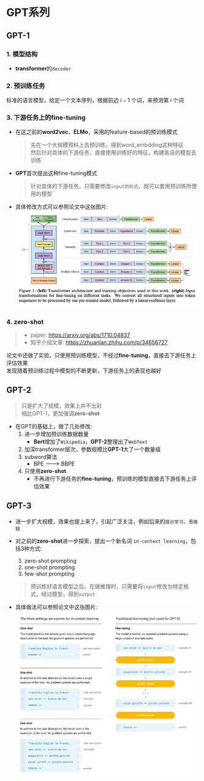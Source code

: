 # GPT系列

## GPT-1
### 1. 模型结构
- **transformer**的`decoder`

### 2. 预训练任务
标准的语言模型，给定一个文本序列，根据前边 $i-1$ 个词，来预测第 $i$ 个词

### 3. 下游任务上的fine-tuning
- 在这之前的**word2vec**、**ELMo**，采用的feature-based的预训练模式
    > 先在一个大规模预料上去预训练，得到word_embdding这种特征  
    > 然后针对具体的下游任务，直接使用训练好的特征，构建各自的模型去训练
- **GPT**首次提出这种fine-tuning模式
    > 针对具体的下游任务，只需要修改`input的形式`，就可以套用预训练所使用的模型
- 具体修改方式可以参照论文中这张图片:
    ![GPT_1_fine_tuning.jpg](jpgs/GPT_1_fine_tuning.jpg) 

### 4. zero-shot
> - paper: https://arxiv.org/abs/1710.04837  
> - 知乎介绍文章: https://zhuanlan.zhihu.com/p/34656727

论文中还做了实验，只使用预训练模型，不经过**fine-tuning**，直接去下游任务上评估效果  
发现随着预训练过程中模型的不断更新，下游任务上的表现也越好

## GPT-2
> 只是扩大了规模，效果上并不出彩  
> 相比GPT-1，更加强调**zero-shot**
- 在GPT的基础上，做了几处修改:
    1. 进一步增加预训练数据数量
        - **Bert**增加了`Wikipedia`，**GPT-2**整理出了`WebText`
    2. 加深transformer层次，参数规模比**GPT-1**大了一个数量级
    3. subword算法
        - BPE ---> BBPE
    4. 只使用**zero-shot**
        - 不再进行下游任务的**fine-tuning**，预训练的模型直接去下游任务上评估效果

## GPT-3
- 进一步扩大规模，效果也提上来了，引起广泛关注，例如后来的`提示学习`、`思维链`
- 对之前的**zero-shot**进一步探索，提出一个新名词 `in-context learning`，包括3种方式:
    1. zero-shot prompting
    2. one-shot prompting
    3. few-shot prompting

    > 预训练好语言模型之后，在做推理时，只需要将`input`修改为特定格式，经过模型，得到`output`

- 具体做法可以参照论文中这张图片:
    ![GPT_3_in_context_learning.jpg](jpgs/GPT_3_in_context_learning.jpg) 
